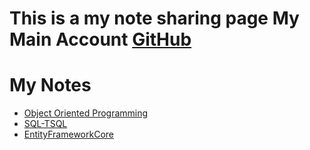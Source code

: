 # This is a my note sharing page My Main Account [GitHub](https://github.com/musauyumaz)

# My Notes
- [Object Oriented Programming](https://github.com/musauyumaznotes/CSharp/blob/main/Gen%C3%A7ayY%C4%B1ld%C4%B1z/%C3%96zel%20Ders%20Format%C4%B1nda%20A%E2%80%99dan%20Z%E2%80%99ye%20Nesne%20Tabanl%C4%B1%20Programlama%20E%C4%9Fitimi/ReadMe.md)
- [SQL-TSQL](https://github.com/musauyumaznotes/SQL/blob/main/Gen%C3%A7ay%20Y%C4%B1ld%C4%B1z/SQL%20Server%20ve%20T-SQL%20E%C4%9Fitimleri/ReadMe.md)
- [EntityFrameworkCore](https://github.com/musauyumaznotes/CSharp/blob/main/Gen%C3%A7ayY%C4%B1ld%C4%B1z/Entity%20Framework%20Core/ReadMe.md)

